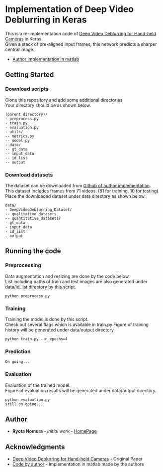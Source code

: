 # Implementation of Deep Video Deblurring in Keras

This is a re-implementation code of [Deep Video Deblurring for Hand-held Cameras](https://openaccess.thecvf.com/content_cvpr_2017/papers/Su_Deep_Video_Deblurring_CVPR_2017_paper.pdf) in Keras.  
Given a stack of pre-aligned input frames, this network predicts a sharper central image.  
* [Author implementation in matlab](https://github.com/shuochsu/DeepVideoDeblurring)

## Getting Started

### Download scripts

Clone this repository and add some additional directories.  
Your directory should be as shown below. 

```
(parent directory)/
- preprocess.py
- train.py
- evaluation.py
- utils/
-- metrics.py
-- model.py
- data/
-- gt_data
-- input_data
-- id_list
-- output
```

### Download datasets

The dataset can be downloaded from [Github of author implementation](https://github.com/shuochsu/DeepVideoDeblurring).  
This dataset includes frames from 71 videos. (61 for training, 10 for testing)  
Place the downloaded dataset under data directory as shown below.  

```
data/
- DeepVideoDeblurring_Dataset/
-- qualitative_datasets
-- quantitative_datasets/
- gt_data
- input_data
- id_list
- output
```

## Running the code

### Preprocessing

Data augmentation and resizing are done by the code below.  
List including paths of train and test images are also generated under data/id_list directory by this script.  

```
python preprocess.py
```

### Training

Training the model is done by this script.  
Check out several flags which is available in train.py
Figure of training history will be generated under data/output directory.  

```
python train.py --n_epochs=4 
```

### Prediction

```
On going...
```

### Evaluation

Evaluation of the trained model.  
Figure of evaluation results will be generated under data/output directory.  

```
python evaluation.py
still on going...
```

## Author

* **Ryota Nomura** - *Initial work* - [HomePage](http://ryota-n.info/)


## Acknowledgments

* [Deep Video Deblurring for Hand-held Cameras](https://openaccess.thecvf.com/content_cvpr_2017/papers/Su_Deep_Video_Deblurring_CVPR_2017_paper.pdf) - Original Paper
* [Code by author](https://github.com/shuochsu/DeepVideoDeblurring) - Implementation in matlab made by the authors

